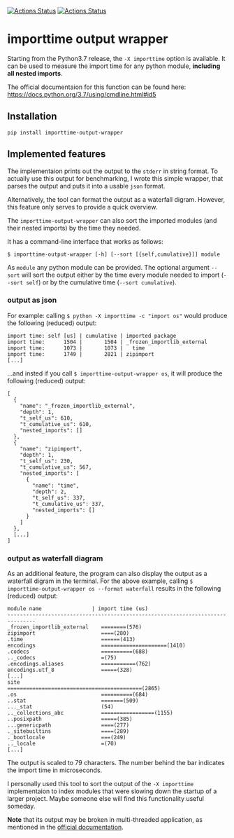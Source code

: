[![Actions Status](https://github.com/dominikwalk/importtime_output_wrapper/workflows/main/badge.svg)](https://github.com/dominikwalk/importtime_output_wrapper/actions)
[![Actions Status](https://github.com/dominikwalk/importtime_output_wrapper/workflows/pre-commit/badge.svg)](https://github.com/dominikwalk/importtime_output_wrapper/actions)

# importtime output wrapper

Starting from the Python3.7 release, the ```-X importtime``` option is available.
It can be used to measure the import time for any python module, **including all nested imports**.

The official documentaion for this function can be found here:
https://docs.python.org/3.7/using/cmdline.html#id5

## Installation

`pip install importtime-output-wrapper`

## Implemented features

The implementaion prints out the output to the ```stderr``` in string format. To actually use this output for benchmarking, I wrote this simple wrapper, that parses the output and puts it into a usable ```json``` format.

Alternatively, the tool can format the output as a waterfall digram. However, this feature only serves to provide a quick overview.

The ```importtime-output-wrapper``` can also sort the imported modules (and their nested imports) by the time they needed.

It has a command-line interface that works as follows:

```console
$ importtime-output-wrapper [-h] [--sort [{self,cumulative}]] module
```

As ```module``` any python module can be provided.
The optional argument ```--sort``` will sort the output either by the time every module needed to import (```--sort self```) or by the cumulative time (```--sort cumulative```).
### output as json
For example: calling ```$ python -X importtime -c "import os"``` would produce the following (reduced) output:
```console
import time: self [us] | cumulative | imported package
import time:      1504 |       1504 | _frozen_importlib_external
import time:      1073 |       1073 |   time
import time:      1749 |       2821 | zipimport
[...]
```

...and insted if you call ```$ importtime-output-wrapper os```, it will produce the following (reduced) output:
```console
[
  {
    "name": "_frozen_importlib_external",
    "depth": 1,
    "t_self_us": 610,
    "t_cumulative_us": 610,
    "nested_imports": []
  },
  {
    "name": "zipimport",
    "depth": 1,
    "t_self_us": 230,
    "t_cumulative_us": 567,
    "nested_imports": [
      {
        "name": "time",
        "depth": 2,
        "t_self_us": 337,
        "t_cumulative_us": 337,
        "nested_imports": []
      }
    ]
  },
  [...]
]
```
### output as waterfall diagram
As an additional feature, the program can also display the output as a waterfall digram in the terminal. For the above example, calling ```$ importtime-output-wrapper os --format waterfall``` results in the following (reduced) output:
```console
module name                | import time (us)
-------------------------------------------------------------------------------
_frozen_importlib_external    ========(576)
zipimport                     ====(280)
.time                         ======(413)
encodings                     =====================(1410)
.codecs                       ==========(688)
.._codecs                     =(75)
.encodings.aliases            ===========(762)
encodings.utf_8               =====(328)
[...]
site                          ===========================================(2865)
.os                           ==========(684)
..stat                        =======(509)
..._stat                      (54)
.._collections_abc            =================(1155)
..posixpath                   =====(385)
...genericpath                ====(277)
._sitebuiltins                ====(289)
._bootlocale                  ===(249)
.._locale                     =(70)
[...]
```
The output is scaled to 79 characters. The number behind the bar indicates the import time in microseconds.

I personally used this tool to sort the output of the ```-X importtime``` implementaion to index modules that were slowing down the startup of a larger project.
Maybe someone else will find this functionality useful someday.

**Note** that its output may be broken in multi-threaded application, as mentioned in the [official documentation](https://docs.python.org/3.7/using/cmdline.html#id5 "importtime documentation").
